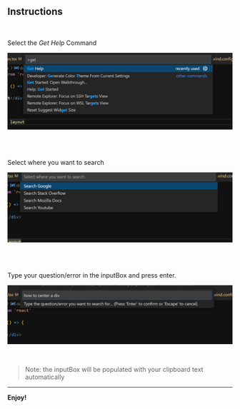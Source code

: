 ## Instructions

</br> 

Select the *Get Help* Command

![feature x](./images/get_help.png)

</br>
</br>

Select where you want to search

![feature X](./images/select_source.png)

</br>
</br>

Type your question/error in the inputBox and press enter.

![feature X](./images/inputbox.png)

</br>

> Note: the inputBox will be populated with your clipboard text automatically

---


**Enjoy!**
